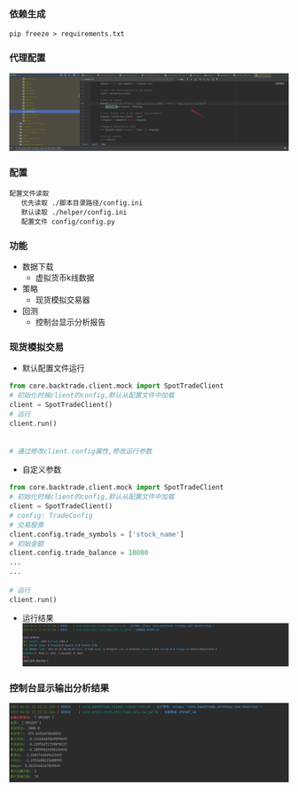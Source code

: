 ### 依赖生成

```
pip freeze > requirements.txt
```

### 代理配置

![img.png](img.png)

### 配置

```
配置文件读取
   优先读取 ./脚本目录路径/config.ini 
   默认读取 ./helper/config.ini  
   配置文件 config/config.py 
```

### 功能

- 数据下载
    - 虚拟货币k线数据
- 策略
    - 现货模拟交易器
- 回测
    - 控制台显示分析报告

### 现货模拟交易

- 默认配置文件运行

```python 
from core.backtrade.client.mock import SpotTradeClient
# 初始化时候client的config,默认从配置文件中加载
client = SpotTradeClient()
# 运行
client.run()


# 通过修改client.config属性,修改运行参数

```
- 自定义参数
```python
from core.backtrade.client.mock import SpotTradeClient
# 初始化时候client的config,默认从配置文件中加载
client = SpotTradeClient()
# config: TradeConfig
# 交易股票
client.config.trade_symbols = ['stock_name']
# 初始金额
client.config.trade_balance = 10000
...
...

# 运行
client.run()
```
- 运行结果
![img_3.png](img_3.png)


### 控制台显示输出分析结果

![img_4.png](img_4.png)



